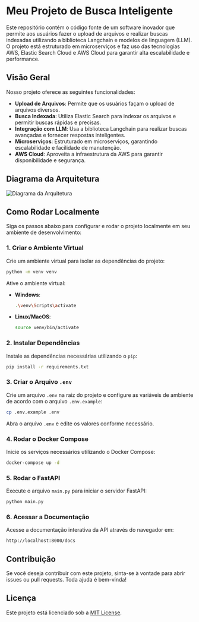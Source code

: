 # Meu Projeto de Busca Inteligente

Este repositório contém o código fonte de um software inovador que permite aos usuários fazer o upload de arquivos e realizar buscas indexadas utilizando a biblioteca Langchain e modelos de linguagem (LLM). O projeto está estruturado em microserviços e faz uso das tecnologias AWS, Elastic Search Cloud e AWS Cloud para garantir alta escalabilidade e performance.

## Visão Geral

Nosso projeto oferece as seguintes funcionalidades:

- **Upload de Arquivos**: Permite que os usuários façam o upload de arquivos diversos.
- **Busca Indexada**: Utiliza Elastic Search para indexar os arquivos e permitir buscas rápidas e precisas.
- **Integração com LLM**: Usa a biblioteca Langchain para realizar buscas avançadas e fornecer respostas inteligentes.
- **Microserviços**: Estruturado em microserviços, garantindo escalabilidade e facilidade de manutenção.
- **AWS Cloud**: Aproveita a infraestrutura da AWS para garantir disponibilidade e segurança.

## Diagrama da Arquitetura

![Diagrama da Arquitetura](caminho/para/imagem.png)

## Como Rodar Localmente

Siga os passos abaixo para configurar e rodar o projeto localmente em seu ambiente de desenvolvimento:

### 1. Criar o Ambiente Virtual

Crie um ambiente virtual para isolar as dependências do projeto:

```bash
python -m venv venv
```

Ative o ambiente virtual:

- **Windows**:
  ```bash
  .\venv\Scripts\activate
  ```
- **Linux/MacOS**:
  ```bash
  source venv/bin/activate
  ```

### 2. Instalar Dependências

Instale as dependências necessárias utilizando o `pip`:

```bash
pip install -r requirements.txt
```

### 3. Criar o Arquivo `.env`

Crie um arquivo `.env` na raiz do projeto e configure as variáveis de ambiente de acordo com o arquivo `.env.example`:

```bash
cp .env.example .env
```

Abra o arquivo `.env` e edite os valores conforme necessário.

### 4. Rodar o Docker Compose

Inicie os serviços necessários utilizando o Docker Compose:

```bash
docker-compose up -d
```

### 5. Rodar o FastAPI

Execute o arquivo `main.py` para iniciar o servidor FastAPI:

```bash
python main.py
```

### 6. Acessar a Documentação

Acesse a documentação interativa da API através do navegador em:

```
http://localhost:8000/docs
```

## Contribuição

Se você deseja contribuir com este projeto, sinta-se à vontade para abrir issues ou pull requests. Toda ajuda é bem-vinda!

## Licença

Este projeto está licenciado sob a [MIT License](LICENSE). 